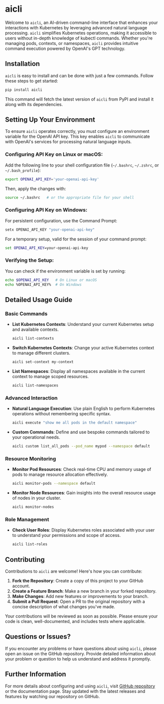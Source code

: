 # aicli

Welcome to `aicli`, an AI-driven command-line interface that enhances your interactions with Kubernetes by leveraging advanced natural language processing. `aicli` simplifies Kubernetes operations, making it accessible to users without in-depth knowledge of kubectl commands. Whether you're managing pods, contexts, or namespaces, `aicli` provides intuitive command execution powered by OpenAI's GPT technology.

## Installation

`aicli` is easy to install and can be done with just a few commands. Follow these steps to get started:

```bash
pip install aicli
```

This command will fetch the latest version of `aicli` from PyPI and install it along with its dependencies.

## Setting Up Your Environment

To ensure `aicli` operates correctly, you must configure an environment variable for the OpenAI API key. This key enables `aicli` to communicate with OpenAI's services for processing natural language inputs.

### Configuring API Key on Linux or macOS:

Add the following line to your shell configuration file (`~/.bashrc`, `~/.zshrc`, or `~/.bash_profile`):

```bash
export OPENAI_API_KEY='your-openai-api-key'
```

Then, apply the changes with:

```bash
source ~/.bashrc   # or the appropriate file for your shell
```

### Configuring API Key on Windows:

For persistent configuration, use the Command Prompt:

```cmd
setx OPENAI_API_KEY "your-openai-api-key"
```

For a temporary setup, valid for the session of your command prompt:

```cmd
set OPENAI_API_KEY=your-openai-api-key
```

### Verifying the Setup:

You can check if the environment variable is set by running:

```bash
echo $OPENAI_API_KEY   # On Linux or macOS
echo %OPENAI_API_KEY%  # On Windows
```

## Detailed Usage Guide

### Basic Commands

- **List Kubernetes Contexts**:
  Understand your current Kubernetes setup and available contexts.

  ```bash
  aicli list-contexts
  ```

- **Switch Kubernetes Contexts**:
  Change your active Kubernetes context to manage different clusters.

  ```bash
  aicli set-context my-context
  ```

- **List Namespaces**:
  Display all namespaces available in the current context to manage scoped resources.

  ```bash
  aicli list-namespaces
  ```

### Advanced Interaction

- **Natural Language Execution**:
  Use plain English to perform Kubernetes operations without remembering specific syntax.

  ```bash
  aicli execute "show me all pods in the default namespace"
  ```

- **Custom Commands**:
  Define and use bespoke commands tailored to your operational needs.

  ```bash
  aicli custom list_all_pods --pod_name mypod --namespace default
  ```

### Resource Monitoring

- **Monitor Pod Resources**:
  Check real-time CPU and memory usage of pods to manage resource allocation effectively.

  ```bash
  aicli monitor-pods --namespace default
  ```

- **Monitor Node Resources**:
  Gain insights into the overall resource usage of nodes in your cluster.

  ```bash
  aicli monitor-nodes
  ```

### Role Management

- **Check User Roles**:
  Display Kubernetes roles associated with your user to understand your permissions and scope of access.

  ```bash
  aicli list-roles
  ```

## Contributing

Contributions to `aicli` are welcome! Here's how you can contribute:

1. **Fork the Repository**: Create a copy of this project to your GitHub account.
2. **Create a Feature Branch**: Make a new branch in your forked repository.
3. **Make Changes**: Add new features or improvements to your branch.
4. **Submit a Pull Request**: Open a PR to the original repository with a concise description of what changes you've made.

Your contributions will be reviewed as soon as possible. Please ensure your code is clean, well-documented, and includes tests where applicable.

## Questions or Issues?

If you encounter any problems or have questions about using `aicli`, please open an issue on the GitHub repository. Provide detailed information about your problem or question to help us understand and address it promptly.

## Further Information

For more details about configuring and using `aicli`, visit [GitHub repository](https://github.com/singhparavjot/aicli) or the documentation page. Stay updated with the latest releases and features by watching our repository on GitHub.

